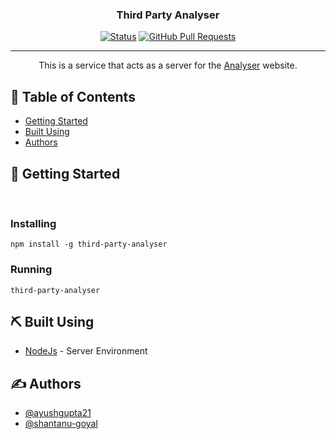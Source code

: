 <h3 align="center">Third Party Analyser</h3>

<div align="center">

[![Status](https://img.shields.io/badge/status-active-success.svg)]()
[![GitHub Pull Requests](https://img.shields.io/github/issues-pr/kylelobo/The-Documentation-Compendium.svg)](https://github.com/ayushgupta21/performance-server/pulls)

</div>

---

<p align="center"> This is a service that acts as a server for the <a href="https://analyser.netlify.app/">Analyser</a> website.
    <br> 
</p>

## 📝 Table of Contents

- [Getting Started](#getting_started)
- [Built Using](#built_using)
- [Authors](#authors)

## 🏁 Getting Started <a name = "getting_started"></a>
<br />

### Installing
```
npm install -g third-party-analyser
```

### Running
```
third-party-analyser
```

## ⛏️ Built Using <a name = "built_using"></a>

- [NodeJs](https://nodejs.org/en/) - Server Environment

## ✍️ Authors <a name = "authors"></a>

- [@ayushgupta21](https://github.com/ayushgupta21)
- [@shantanu-goyal](https://github.com/shantanu-goyal)

